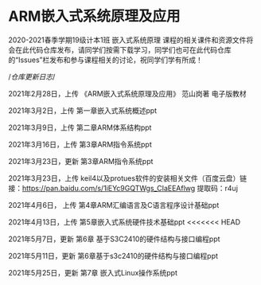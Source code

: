 # ARM嵌入式系统原理及应用

  2020-2021春季学期19级计本1班 嵌入式系统原理 课程的相关课件和资源文件将会在此代码仓库发布，请同学们按需下载学习，同学们也可在此代码仓库的“Issues”栏发布和参与课程相关的讨论，祝同学们学有所成！

/*仓库更新日志*/

2021年2月28日，上传 《ARM嵌入式系统原理及应用》 范山岗著 电子版教材

2021年3月2日，上传 第一章嵌入式系统概述ppt

2021年3月9日，上传 第二章ARM体系结构ppt

2021年3月16日，上传 第3章ARM指令系统ppt

2021年3月23日，更新 第3章ARM指令系统ppt

2021年3月23日，上传 keil4以及protues软件的安装相关文件（百度云盘）链接：https://pan.baidu.com/s/1iEYc9GQTWgs_CIaEEAflwg   提取码：r4uj 

2021年4月6日， 上传 第4章ARM汇编语言及C语言程序设计基础ppt

2021年4月13日，上传 第5章嵌入式系统硬件技术基础ppt
<<<<<<< HEAD

2021年5月7日，更新 第6章 基于S3C2410的硬件结构与接口编程ppt

2021年5月11日，更新 第6章基于s3c2410的硬件结构与接口编程ppt

2021年5月25日，更新 第7章 嵌入式Linux操作系统ppt

